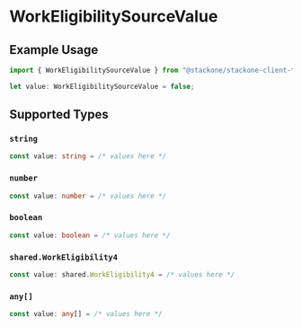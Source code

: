 # WorkEligibilitySourceValue

## Example Usage

```typescript
import { WorkEligibilitySourceValue } from "@stackone/stackone-client-ts/sdk/models/shared";

let value: WorkEligibilitySourceValue = false;
```

## Supported Types

### `string`

```typescript
const value: string = /* values here */
```

### `number`

```typescript
const value: number = /* values here */
```

### `boolean`

```typescript
const value: boolean = /* values here */
```

### `shared.WorkEligibility4`

```typescript
const value: shared.WorkEligibility4 = /* values here */
```

### `any[]`

```typescript
const value: any[] = /* values here */
```

